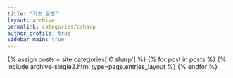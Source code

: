 ```yaml
---
title: "기초 문법"
layout: archive
permalink: categories/csharp
author_profile: true
sidebar_main: true
---
```


{% assign posts = site.categories['C sharp'] %}
{% for post in posts %} {% include archive-single2.html type=page.entries_layout %} {% endfor %}
